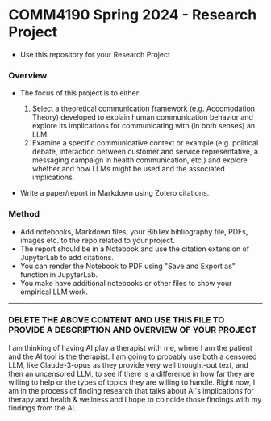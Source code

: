 # COMM4190 Spring 2024 - Research Project

* Use this repository for your Research Project


### Overview

* The focus of this project is to either:
  1. Select a theoretical communication framework (e.g. Accomodation Theory) developed to explain human communication behavior and explore its implications for communicating with (in both senses) an LLM.
  2. Examine a specific communicative context or example (e.g. political debate, interaction between customer and service representative, a messaging campaign in health communication, etc.) and explore whether and how LLMs might be used and the associated implications.
 
     
* Write a paper/report in Markdown using Zotero citations.


### Method

* Add notebooks, Markdown files, your BibTex bibliography file, PDFs, images etc. to the repo related to your project.
* The report should be in a Notebook and use the citation extension of JupyterLab to add citations.
* You can render the Notebook to PDF using "Save and Export as" function in JupyterLab.
* You make have additional notebooks or other files to show your empirical LLM work.

---

### DELETE THE ABOVE CONTENT AND USE THIS FILE TO PROVIDE A DESCRIPTION AND OVERVIEW OF YOUR PROJECT

I am thinking of having AI play a therapist with me, where I am the patient and the AI tool is the therapist. I am going to probably use both a censored LLM, like Claude-3-opus as they provide very well thought-out text, and then an uncensored LLM, to see if there is a difference in how far they are willing to help or the types of topics they are willing to handle. Right now, I am in the process of finding research that talks about AI's implications for therapy and health & wellness and I hope to coincide those findings with my findings from the AI. 
